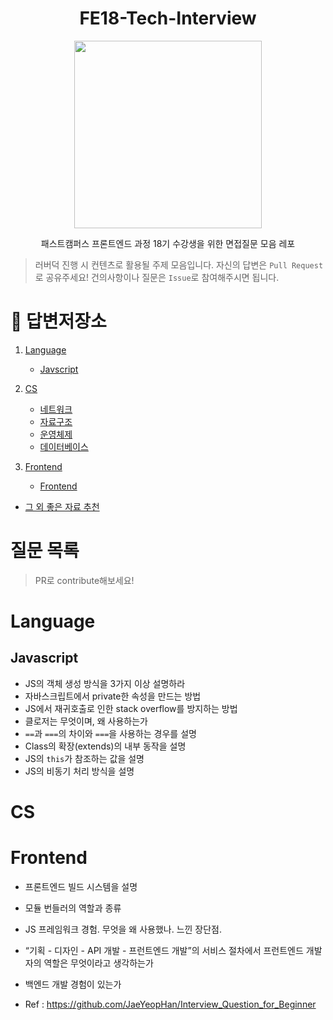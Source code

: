 <div align=center>
<h1> FE18-Tech-Interview </h1>
<img width="300px" src="https://www.pinclipart.com/picdir/big/15-151793_download-rubber-duck-png-clipart-rubber-duck-clip.png"/>
<p>패스트캠퍼스 프론트엔드 과정 18기 수강생을 위한 면접질문 모음 레포</p>
</div>

> 러버덕 진행 시 컨텐츠로 활용될 주제 모음입니다. 자신의 답변은 `Pull Request`로 공유주세요! 건의사항이나 질문은 `Issue`로 참여해주시면 됩니다.

# :memo: 답변저장소

1. [Language](#Language)
    - [Javscript](https://github.com/FC-FrontEnd-School/FE18-Tech-Interview/tree/master/Javascript)
  
2. [CS](#CS)
    - [네트워크](https://github.com/FC-FrontEnd-School/FE18-Tech-Interview/tree/master/Network)
    - [자료구조](https://github.com/FC-FrontEnd-School/FE18-Tech-Interview/tree/master/DataStructure)
    - [운영체제](https://github.com/FC-FrontEnd-School/FE18-Tech-Interview/tree/master/OS)
    - [데이터베이스](https://github.com/FC-FrontEnd-School/FE18-Tech-Interview/tree/master/Database)

3. [Frontend](#Frontend)
    - [Frontend](https://github.com/FC-FrontEnd-School/FE18-Tech-Interview/tree/master/Frontend)
    
- [그 외 좋은 자료 추천](https://github.com/FC-FrontEnd-School/FE18-Tech-Interview/tree/master/etc)


# 질문 목록
> PR로 contribute해보세요!

# Language

## Javascript

- JS의 객체 생성 방식을 3가지 이상 설명하라
- 자바스크립트에서 private한 속성을 만드는 방법
- JS에서 재귀호출로 인한 stack overflow를 방지하는 방법
- 클로저는 무엇이며, 왜 사용하는가
- `==`과 `===`의 차이와 `===`을 사용하는 경우를 설명
- Class의 확장(extends)의 내부 동작을 설명
- JS의 `this`가 참조하는 값을 설명
- JS의 비동기 처리 방식을 설명

# CS

# Frontend

- 프론트엔드 빌드 시스템을 설명
- 모듈 번들러의 역할과 종류
- JS 프레임워크 경험. 무엇을 왜 사용했나. 느낀 장단점.
- “기획 - 디자인 - API 개발 - 프런트엔드 개발”의 서비스 절차에서 프런트엔드 개발자의 역할은 무엇이라고 생각하는가
- 백엔드 개발 경험이 있는가


- Ref : https://github.com/JaeYeopHan/Interview_Question_for_Beginner
